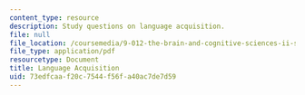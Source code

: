 ```yaml
---
content_type: resource
description: Study questions on language acquisition.
file: null
file_location: /coursemedia/9-012-the-brain-and-cognitive-sciences-ii-spring-2002/73edfcaaf20c7544f56fa40ac7de7d59_languageacquisition.pdf
file_type: application/pdf
resourcetype: Document
title: Language Acquisition
uid: 73edfcaa-f20c-7544-f56f-a40ac7de7d59
---
```

